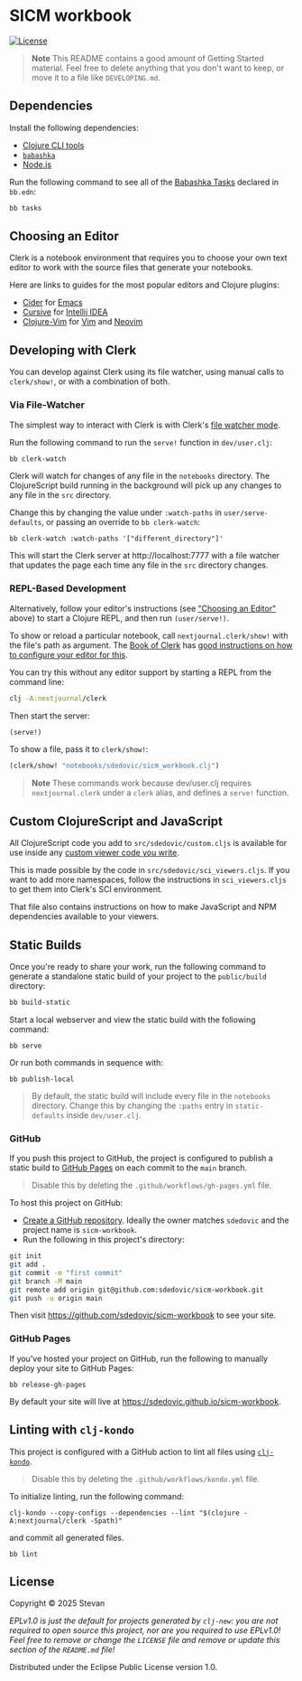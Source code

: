 # SICM workbook

[![License][license]][license-url]

> **Note**
> This README contains a good amount of Getting Started material. Feel free to delete anything that you don't want to keep, or move it to a file like `DEVELOPING.md`.

## Dependencies

Install the following dependencies:

- [Clojure CLI tools](https://clojure.org/guides/install_clojure)
- [`babashka`](https://github.com/babashka/babashka#installation)
- [Node.js](https://nodejs.org/)

Run the following command to see all of the [Babashka Tasks](https://book.babashka.org/#tasks) declared in `bb.edn`:

```sh
bb tasks
```

## Choosing an Editor

Clerk is a notebook environment that requires you to choose your own text editor to work with the source files that generate your notebooks.

Here are links to guides for the most popular editors and Clojure plugins:

- [Cider](https://docs.cider.mx/cider/basics/up_and_running.html#launch-an-nrepl-server-from-emacs) for [Emacs](https://www.gnu.org/software/emacs/)
- [Cursive](https://cursive-ide.com/userguide/repl.html) for [Intellij IDEA](https://www.jetbrains.com/idea/download/#section=mac)
- [Clojure-Vim](https://github.com/clojure-vim/vim-jack-in) for [Vim](https://www.vim.org/) and [Neovim](https://neovim.io/)

## Developing with Clerk

You can develop against Clerk using its file watcher, using manual calls to `clerk/show!`, or with a combination of both.

### Via File-Watcher

The simplest way to interact with Clerk is with Clerk's [file watcher mode](https://book.clerk.vision/#file-watcher).

Run the following command to run the `serve!` function in `dev/user.clj`:

```sh
bb clerk-watch
```

Clerk will watch for changes of any file in the `notebooks` directory. The ClojureScript build running in the background will pick up any changes to any file in the `src` directory.

Change this by changing the value under `:watch-paths` in `user/serve-defaults`, or passing an override to `bb clerk-watch`:

```
bb clerk-watch :watch-paths '["different_directory"]'
```

This will start the Clerk server at http://localhost:7777 with a file watcher that updates the page each time any file in the `src` directory changes.

### REPL-Based Development

Alternatively, follow your editor's instructions (see ["Choosing an Editor"](#choosing-an-editor) above) to start a Clojure REPL, and then run `(user/serve!)`.

To show or reload a particular notebook, call `nextjournal.clerk/show!` with the file's path as argument. The [Book of Clerk](https://book.clerk.vision) has [good instructions on how to configure your editor for this](https://book.clerk.vision/#editor-integration).

You can try this without any editor support by starting a REPL from the command line:

```sh
clj -A:nextjournal/clerk
```

Then start the server:

```clj
(serve!)
```

To show a file, pass it to `clerk/show!`:

```clj
(clerk/show! "notebooks/sdedovic/sicm_workbook.clj")
```

> **Note**
> These commands work because dev/user.clj requires `nextjournal.clerk` under a `clerk` alias, and defines a `serve!` function.

## Custom ClojureScript and JavaScript

All ClojureScript code you add to `src/sdedovic/custom.cljs` is available for use inside any [custom viewer code you write](https://book.clerk.vision/#writing-viewers).

This is made possible by the code in `src/sdedovic/sci_viewers.cljs`. If you want to add more namespaces, follow the instructions in `sci_viewers.cljs` to get them into Clerk's SCI environment.

That file also contains instructions on how to make JavaScript and NPM dependencies available to your viewers.

## Static Builds

Once you're ready to share your work, run the following command to generate a standalone static build of your project to the `public/build` directory:

```sh
bb build-static
```

Start a local webserver and view the static build with the following command:

```
bb serve
```

Or run both commands in sequence with:

```
bb publish-local
```

> By default, the static build will include every file in the `notebooks` directory. Change this by changing the `:paths` entry in `static-defaults` inside `dev/user.clj`.

### GitHub

If you push this project to GitHub, the project is configured to publish a static build to [GitHub Pages](https://pages.github.com/) on each commit to the `main` branch.

> Disable this by deleting the `.github/workflows/gh-pages.yml` file.

To host this project on GitHub:

- [Create a GitHub repository](https://github.com/new). Ideally the owner matches `sdedovic` and the project name is `sicm-workbook`.
- Run the following in this project's directory:

```sh
git init
git add .
git commit -m "first commit"
git branch -M main
git remote add origin git@github.com:sdedovic/sicm-workbook.git
git push -u origin main
```

Then visit https://github.com/sdedovic/sicm-workbook to see your site.

### GitHub Pages

If you've hosted your project on GitHub, run the following to manually deploy your site to GitHub Pages:

```
bb release-gh-pages
```

By default your site will live at https://sdedovic.github.io/sicm-workbook.

## Linting with `clj-kondo`

This project is configured with a GitHub action to lint all files using [`clj-kondo`](https://github.com/clj-kondo/clj-kondo).

> Disable this by deleting the `.github/workflows/kondo.yml` file.

To initialize linting, run the following command:

```
clj-kondo --copy-configs --dependencies --lint "$(clojure -A:nextjournal/clerk -Spath)"
```

and commit all generated files.

```
bb lint
```

## License

Copyright © 2025 Stevan

_EPLv1.0 is just the default for projects generated by `clj-new`: you are not_
_required to open source this project, nor are you required to use EPLv1.0!_
_Feel free to remove or change the `LICENSE` file and remove or update this_
_section of the `README.md` file!_

Distributed under the Eclipse Public License version 1.0.

[clerk-url]: https://clerk.vision
[emmy-url]: https://emmy.mentat.org
[license]: https://img.shields.io/badge/License-EPL%201.0-green.svg
[license-url]: LICENSE
